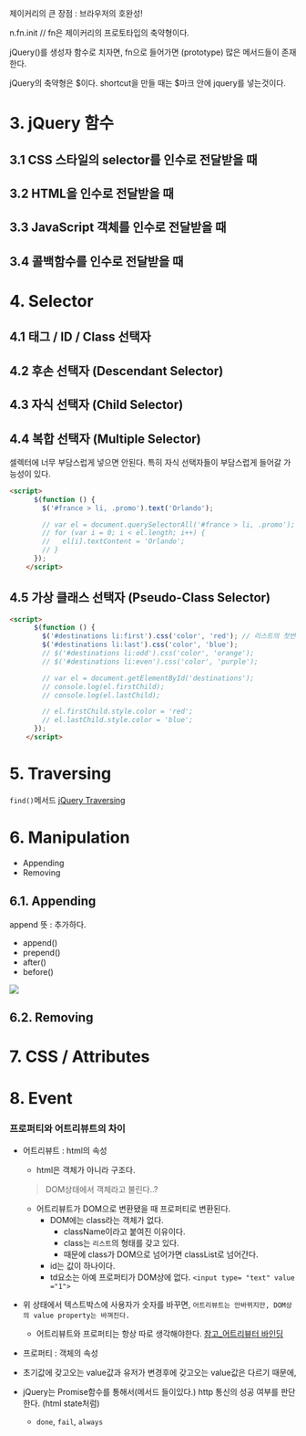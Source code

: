 
제이커리의 큰 장점 : 브라우저의 호완성!

n.fn.init
// fn은 제이커리의 프로토타입의 축약형이다.

jQuery()를 생성자 함수로 치자면, fn으로 들어가면 (prototype) 많은 메서드들이 존재한다.

jQuery의 축약형은 $이다.
shortcut을 만들 때는 $마크 안에 jquery를 넣는것이다.

# 3. jQuery 함수
## 3.1 CSS 스타일의 selector를 인수로 전달받을 때


## 3.2 HTML을 인수로 전달받을 때
## 3.3 JavaScript 객체를 인수로 전달받을 때
## 3.4 콜백함수를 인수로 전달받을 때
# 4. Selector
## 4.1 태그 / ID / Class 선택자
## 4.2 후손 선택자 (Descendant Selector)
## 4.3 자식 선택자 (Child Selector)
## 4.4 복합 선택자 (Multiple Selector)
셀렉터에 너무 부담스럽게 넣으면 안된다.
특히 자식 선택자들이 부담스럽게 들어갈 가능성이 있다.
```html
<script>
      $(function () {
        $('#france > li, .promo').text('Orlando');

        // var el = document.querySelectorAll('#france > li, .promo');
        // for (var i = 0; i < el.length; i++) {
        //   el[i].textContent = 'Orlando';
        // }
      });
    </script>
```
## 4.5 가상 클래스 선택자 (Pseudo-Class Selector)
```html
<script>
      $(function () {
        $('#destinations li:first').css('color', 'red'); // 리스트의 첫번째 선택할 때.
        $('#destinations li:last').css('color', 'blue');
        // $('#destinations li:odd').css('color', 'orange');
        // $('#destinations li:even').css('color', 'purple');

        // var el = document.getElementById('destinations');
        // console.log(el.firstChild);
        // console.log(el.lastChild);

        // el.firstChild.style.color = 'red';
        // el.lastChild.style.color = 'blue';
      });
    </script>
```
# 5. Traversing
`find()`메서드
[jQuery Traversing](http://api.jquery.com/category/traversing/)

# 6. Manipulation
- Appending
- Removing

## 6.1. Appending
append 뜻 : 추가하다.
- append()
- prepend()
- after()
- before()
<img src = "http://poiemaweb.com/img/jq_Appending.png">

## 6.2. Removing

# 7. CSS / Attributes
# 8. Event

### 프로퍼티와 어트리뷰트의 차이
- 어트리뷰트 : html의 속성
  - html은 객체가 아니라 구조다.
  > DOM상태에서 객체라고 불린다..?
  - 어트리뷰트가 DOM으로 변환됐을 때 프로퍼티로 변환된다.
    - DOM에는 class라는 객체가 없다.
      - className이라고 붙여진 이유이다.
      - class는 `리스트`의 형태를 갖고 있다.
      - 때문에 class가 DOM으로 넘어가면 classList로 넘어간다. 
    - id는 값이 하나이다.
    - td요소는 아예 프로퍼티가 DOM상에 없다.
`<input type= "text" value ="1">`
- 위 상태에서 텍스트박스에 사용자가 숫자를 바꾸면, `어트리뷰트는 안바뀌지만, DOM상의 value property는 바껴진다.` 
  - 어트리뷰트와 프로퍼티는 항상 따로 생각해야한다.
[참고_어트리뷰터 바인딩](http://poiemaweb.com/angular-component-template-syntax)
- 프로퍼티 : 객체의 속성


- 초기값에 갖고오는 value값과 유저가 변경후에 갖고오는 value값은 다르기 때문에, 

- jQuery는 Promise함수를 통해서(메서드 들이있다.) http 통신의 성공 여부를 판단한다. (html state처럼)
  - `done`, `fail`, `always`